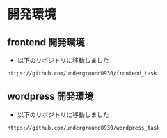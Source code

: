 # 開発環境

## frontend 開発環境

- 以下のリポジトリに移動しました

```
https://github.com/underground0930/frontend_task
```

## wordpress 開発環境

- 以下のリポジトリに移動しました

```
https://github.com/underground0930/wordpress_task
```
